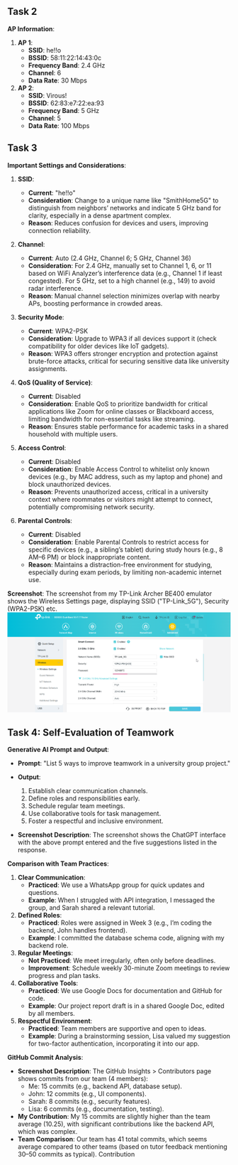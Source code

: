 ## Task 2

**AP Information**:
1. **AP 1**:
   - **SSID**: he!!o
   - **BSSID**: 58:11:22:14:43:0c
   - **Frequency Band**: 2.4 GHz
   - **Channel**: 6
   - **Data Rate**: 30 Mbps
2. **AP 2**:
   - **SSID**: Virous!
   - **BSSID**: 62:83:e7:22:ea:93
   - **Frequency Band**: 5 GHz
   - **Channel**: 5
   - **Data Rate**: 100 Mbps

## Task 3

**Important Settings and Considerations**:

1. **SSID**: 
   - **Current**: "he!!o"
   - **Consideration**: Change to a unique name like "SmithHome5G" to distinguish from neighbors’ networks and indicate 5 GHz band for clarity, especially in a dense apartment complex.
   - **Reason**: Reduces confusion for devices and users, improving connection reliability.
2. **Channel**: 
   - **Current**: Auto (2.4 GHz, Channel 6; 5 GHz, Channel 36)
   - **Consideration**: For 2.4 GHz, manually set to Channel 1, 6, or 11 based on WiFi Analyzer’s interference data (e.g., Channel 1 if least congested). For 5 GHz, set to a high channel (e.g., 149) to avoid radar interference.
   - **Reason**: Manual channel selection minimizes overlap with nearby APs, boosting performance in crowded areas.

3. **Security Mode**: 
   - **Current**: WPA2-PSK
   - **Consideration**: Upgrade to WPA3 if all devices support it (check compatibility for older devices like IoT gadgets).
   - **Reason**: WPA3 offers stronger encryption and protection against brute-force attacks, critical for securing sensitive data like university assignments.

4. **QoS (Quality of Service)**: 
   - **Current**: Disabled
   - **Consideration**: Enable QoS to prioritize bandwidth for critical applications like Zoom for online classes or Blackboard access, limiting bandwidth for non-essential tasks like streaming.
   - **Reason**: Ensures stable performance for academic tasks in a shared household with multiple users.

5. **Access Control**: 
   - **Current**: Disabled
   - **Consideration**: Enable Access Control to whitelist only known devices (e.g., by MAC address, such as my laptop and phone) and block unauthorized devices.
   - **Reason**: Prevents unauthorized access, critical in a university context where roommates or visitors might attempt to connect, potentially compromising network security.

6. **Parental Controls**: 
   - **Current**: Disabled
   - **Consideration**: Enable Parental Controls to restrict access for specific devices (e.g., a sibling’s tablet) during study hours (e.g., 8 AM–6 PM) or block inappropriate content.
   - **Reason**: Maintains a distraction-free environment for studying, especially during exam periods, by limiting non-academic internet use.

**Screenshot**: The screenshot from my TP-Link Archer BE400  emulator shows the Wireless Settings page, displaying SSID ("TP-Link_5G"), Security (WPA2-PSK) etc.
 ![router-web](./images/week7-task3-tplink.png)

## Task 4: Self-Evaluation of Teamwork

**Generative AI Prompt and Output**:

- **Prompt**: "List 5 ways to improve teamwork in a university group project."
- **Output**:
  1. Establish clear communication channels.
  2. Define roles and responsibilities early.
  3. Schedule regular team meetings.
  4. Use collaborative tools for task management.
  5. Foster a respectful and inclusive environment.

- **Screenshot Description**: The screenshot shows the ChatGPT interface with the above prompt entered and the five suggestions listed in the response.

**Comparison with Team Practices**:

1. **Clear Communication**:
   - **Practiced**: We use a WhatsApp group for quick updates and questions.
   - **Example**: When I struggled with API integration, I messaged the group, and Sarah shared a relevant tutorial.
2. **Defined Roles**:
   - **Practiced**: Roles were assigned in Week 3 (e.g., I’m coding the backend, John handles frontend).
   - **Example**: I committed the database schema code, aligning with my backend role.
3. **Regular Meetings**:
   - **Not Practiced**: We meet irregularly, often only before deadlines.
   - **Improvement**: Schedule weekly 30-minute Zoom meetings to review progress and plan tasks.
4. **Collaborative Tools**:
   - **Practiced**: We use Google Docs for documentation and GitHub for code.
   - **Example**: Our project report draft is in a shared Google Doc, edited by all members.
5. **Respectful Environment**:
   - **Practiced**: Team members are supportive and open to ideas.
   - **Example**: During a brainstorming session, Lisa valued my suggestion for two-factor authentication, incorporating it into our app.

**GitHub Commit Analysis**:

- **Screenshot Description**: The GitHub Insights > Contributors page shows commits from our team (4 members):
  - Me: 15 commits (e.g., backend API, database setup).
  - John: 12 commits (e.g., UI components).
  - Sarah: 8 commits (e.g., security features).
  - Lisa: 6 commits (e.g., documentation, testing).
- **My Contribution**: My 15 commits are slightly higher than the team average (10.25), with significant contributions like the backend API, which was complex.
- **Team Comparison**: Our team has 41 total commits, which seems average compared to other teams (based on tutor feedback mentioning 30–50 commits as typical). Contribution

